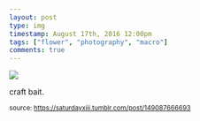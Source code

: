 ```yaml
---
layout: post
type: img
timestamp: August 17th, 2016 12:00pm
tags: ["flower", "photography", "macro"]
comments: true
---
```

<img src="https://saturdayxiii.github.io/media/149087666693.jpg"/>

craft bait.
 
  
<small>source: https://saturdayxiii.tumblr.com/post/149087666693</small>